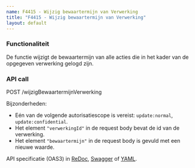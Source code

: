```yaml
---
name: F4415 - Wijzig bewaartermijn van Verwerking
title: "F4415 - Wijzig bewaartermijn van Verwerking"
layout: default
---
```


### Functionaliteit

De functie wijzigt de bewaartermijn van alle acties die in het kader van de opgegeven verwerking gelogd zijn.


### API call

POST /wijzigBewaartermijnVerwerking

Bijzonderheden:
* Eén van de volgende autorisatiescope is vereist: `update:normal`, `update:confidential`.
* Het element `"verwerkingId"` in de request body bevat de id van de verwerking.
* Het element `"bewaartermijn"` in de request body is gevuld met een nieuwe waarde.

API specificatie (OAS3) in
  [ReDoc](http://redocly.github.io/redoc/?url=https://raw.githubusercontent.com/VNG-Realisatie/gemma-verwerkingenlogging/master/docs/_content/api/oas-specification/logging-verwerkingen-api/openapi.yaml#operation/wijzigBewaartermijnVerwerking),
  [Swagger](https://petstore.swagger.io/?url=https://raw.githubusercontent.com/VNG-Realisatie/gemma-verwerkingenlogging/master/docs/_content/api/oas-specification/logging-verwerkingen-api/openapi.yaml#/RPC%20calls/wijzigBewaartermijnVerwerking) of
  [YAML](https://raw.githubusercontent.com/VNG-Realisatie/gemma-verwerkingenlogging/master/docs/_content/api/oas-specification/logging-verwerkingen-api/openapi.yaml).
